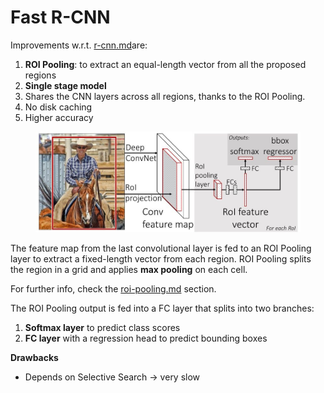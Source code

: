 # Fast R-CNN

Improvements w.r.t. [r-cnn.md](r-cnn.md "mention")are:

1. **ROI Pooling**: to extract an equal-length vector from all the proposed regions
2. **Single stage model**
3. Shares the CNN layers across all regions, thanks to the ROI Pooling.
4. No disk caching
5. Higher accuracy

<figure><img src="../../../../.gitbook/assets/image (1) (1).png" alt=""><figcaption></figcaption></figure>

The feature map from the last convolutional layer is fed to an ROI Pooling layer to extract a fixed-length vector from each region. ROI Pooling splits the region in a grid and applies **max pooling** on each cell.

For further info, check the [roi-pooling.md](../roi-pooling.md "mention") section.



The ROI Pooling output is fed into a FC layer that splits into two branches:

1. **Softmax layer** to predict class scores
2. **FC layer** with a regression head to predict bounding boxes

**Drawbacks**

* Depends on Selective Search -> very slow
